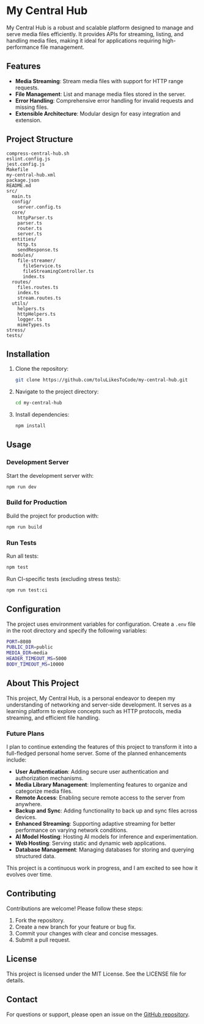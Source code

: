# My Central Hub

My Central Hub is a robust and scalable platform designed to manage and serve media files efficiently. It provides APIs for streaming, listing, and handling media files, making it ideal for applications requiring high-performance file management.

## Features

- **Media Streaming**: Stream media files with support for HTTP range requests.
- **File Management**: List and manage media files stored in the server.
- **Error Handling**: Comprehensive error handling for invalid requests and missing files.
- **Extensible Architecture**: Modular design for easy integration and extension.

## Project Structure

```plaintext
compress-central-hub.sh
eslint.config.js
jest.config.js
Makefile
my-central-hub.xml
package.json
README.md
src/
  main.ts
  config/
    server.config.ts
  core/
    httpParser.ts
    parser.ts
    router.ts
    server.ts
  entities/
    http.ts
    sendResponse.ts
  modules/
    file-streamer/
      fileService.ts
      fileStreamingController.ts
      index.ts
  routes/
    files.routes.ts
    index.ts
    stream.routes.ts
  utils/
    helpers.ts
    httpHelpers.ts
    logger.ts
    mimeTypes.ts
stress/
tests/
```

## Installation

1. Clone the repository:

   ```bash
   git clone https://github.com/toluLikesToCode/my-central-hub.git
   ```

2. Navigate to the project directory:

   ```bash
   cd my-central-hub
   ```

3. Install dependencies:

   ```bash
   npm install
   ```

## Usage

### Development Server

Start the development server with:

```bash
npm run dev
```

### Build for Production

Build the project for production with:

```bash
npm run build
```

### Run Tests

Run all tests:

```bash
npm test
```

Run CI-specific tests (excluding stress tests):

```bash
npm run test:ci
```

## Configuration

The project uses environment variables for configuration. Create a `.env` file in the root directory and specify the following variables:

```bash
PORT=8080
PUBLIC_DIR=public
MEDIA_DIR=media
HEADER_TIMEOUT_MS=5000
BODY_TIMEOUT_MS=10000
```

## About This Project

This project, My Central Hub, is a personal endeavor to deepen my understanding of networking and server-side development. It serves as a learning platform to explore concepts such as HTTP protocols, media streaming, and efficient file handling.

### Future Plans

I plan to continue extending the features of this project to transform it into a full-fledged personal home server. Some of the planned enhancements include:

- **User Authentication**: Adding secure user authentication and authorization mechanisms.
- **Media Library Management**: Implementing features to organize and categorize media files.
- **Remote Access**: Enabling secure remote access to the server from anywhere.
- **Backup and Sync**: Adding functionality to back up and sync files across devices.
- **Enhanced Streaming**: Supporting adaptive streaming for better performance on varying network conditions.
- **AI Model Hosting**: Hosting AI models for inference and experimentation.
- **Web Hosting**: Serving static and dynamic web applications.
- **Database Management**: Managing databases for storing and querying structured data.

This project is a continuous work in progress, and I am excited to see how it evolves over time.

## Contributing

Contributions are welcome! Please follow these steps:

1. Fork the repository.
2. Create a new branch for your feature or bug fix.
3. Commit your changes with clear and concise messages.
4. Submit a pull request.

## License

This project is licensed under the MIT License. See the LICENSE file for details.

## Contact

For questions or support, please open an issue on the [GitHub repository](https://github.com/toluLikesToCode/my-central-hub/issues).
